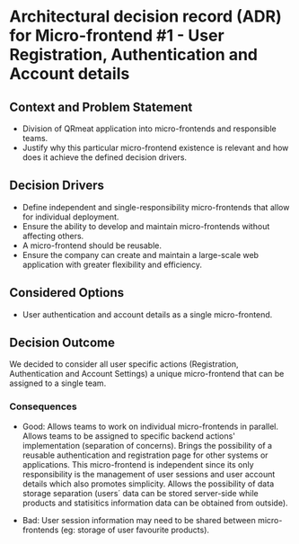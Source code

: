 # Architectural decision record (ADR) for Micro-frontend #1 - User Registration, Authentication and Account details 

## Context and Problem Statement

* Division of QRmeat application into micro-frontends and responsible teams.
* Justify why this particular micro-frontend existence is relevant and how does it achieve the defined decision drivers.

## Decision Drivers

* Define independent and single-responsibility micro-frontends that allow for individual deployment.
* Ensure the ability to develop and maintain micro-frontends without affecting others.
* A micro-frontend should be reusable.
* Ensure the company can create and maintain a large-scale web application with greater flexibility and efficiency.

## Considered Options

* User authentication and account details as a single micro-frontend.

## Decision Outcome

We decided to consider all user specific actions (Registration, Authentication and Account Settings) a unique micro-frontend that can be assigned to a single team.

### Consequences

* Good: 
    Allows teams to work on individual micro-frontends in parallel. 
    Allows teams to be assigned to specific backend actions' implementation (separation of concerns). 
    Brings the possibility of a reusable authentication and registration page for other systems or applications. 
    This micro-frontend is independent since its only responsibility is the management of user sessions and user account details which also promotes simplicity. 
    Allows the possibility of data storage separation (users´ data can be stored server-side while products and statisitics information data can be obtained from outside).

* Bad: 
    User session information may need to be shared between micro-frontends (eg: storage of user favourite products).
